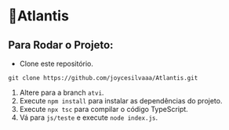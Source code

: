 <h1>🔱Atlantis</h1>

## Para Rodar o Projeto:
 - Clone este repositório.
>
    git clone https://github.com/joycesilvaaa/Atlantis.git
>
1. Altere para a branch `atvi`.
1. Execute `npm install` para instalar as dependências do projeto.
2. Execute `npx tsc` para compilar o código TypeScript.
3. Vá para `js/teste` e execute `node index.js`.
